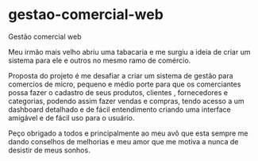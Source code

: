 # gestao-comercial-web
Gestão comercial web

Meu irmão mais velho abriu uma tabacaria e me surgiu a ideia de criar um sistema para ele e outros no mesmo ramo de comércio.

Proposta do projeto é me desafiar a criar um sistema de gestão para comercios de micro, pequeno e médio porte para que
os comerciantes possa fazer o cadastro de seus produtos, clientes , fornecedores e categorias, podendo assim fazer vendas
e compras, tendo acesso a um dashboard detalhado e de fácil entendimento criando uma interface amigável e de fácil uso para o usuário.

Peço obrigado a todos e principalmente ao meu avô que esta sempre me dando conselhos de melhorias e meu amor que me motiva a nunca de desistir de meus sonhos.



